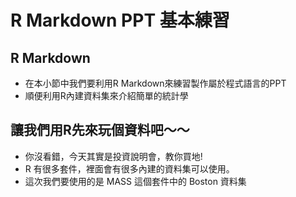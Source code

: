 # R Markdown PPT 基本練習

## R Markdown
- 在本小節中我們要利用R Markdown來練習製作屬於程式語言的PPT
- 順便利用R內建資料集來介紹簡單的統計學

## 讓我們用R先來玩個資料吧～～
- 你沒看錯，今天其實是投資說明會，教你買地!
- R 有很多套件，裡面會有很多內建的資料集可以使用。
- 這次我們要使用的是 MASS 這個套件中的 Boston 資料集
